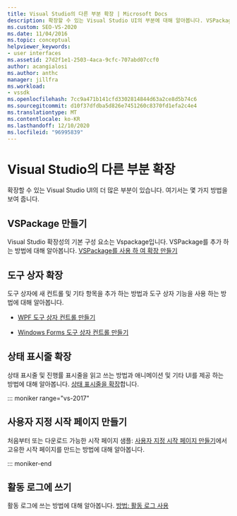 ```yaml
---
title: Visual Studio의 다른 부분 확장 | Microsoft Docs
description: 확장할 수 있는 Visual Studio UI의 부분에 대해 알아봅니다. VSPackage을 만들고 활동 로그에 쓰고 도구 상자와 상태 표시줄을 확장할 수 있습니다.
ms.custom: SEO-VS-2020
ms.date: 11/04/2016
ms.topic: conceptual
helpviewer_keywords:
- user interfaces
ms.assetid: 27d2f1e1-2503-4aca-9cfc-707abd07ccf0
author: acangialosi
ms.author: anthc
manager: jillfra
ms.workload:
- vssdk
ms.openlocfilehash: 7cc9a471b141cfd3302814844d63a2ce8d5b74c6
ms.sourcegitcommit: d10f37dfdba5d826e7451260c8370fd1efa2c4e4
ms.translationtype: MT
ms.contentlocale: ko-KR
ms.lasthandoff: 12/10/2020
ms.locfileid: "96995839"
---
```

# <a name="extend-other-parts-of-visual-studio"></a>Visual Studio의 다른 부분 확장

확장할 수 있는 Visual Studio UI의 더 많은 부분이 있습니다. 여기서는 몇 가지 방법을 보여 줍니다.

## <a name="create-a-vspackage"></a>VSPackage 만들기

Visual Studio 확장성의 기본 구성 요소는 Vspackage입니다.  VSPackage를 추가 하는 방법에 대해 알아봅니다. [VSPackage를 사용 하 여 확장 만들기](../extensibility/creating-an-extension-with-a-vspackage.md)

## <a name="extend-the-toolbox"></a>도구 상자 확장

도구 상자에 새 컨트롤 및 기타 항목을 추가 하는 방법과 도구 상자 기능을 사용 하는 방법에 대해 알아봅니다.

- [WPF 도구 상자 컨트롤 만들기](../extensibility/creating-a-wpf-toolbox-control.md)

- [Windows Forms 도구 상자 컨트롤 만들기](../extensibility/creating-a-windows-forms-toolbox-control.md)

## <a name="extend-the-status-bar"></a>상태 표시줄 확장

상태 표시줄 및 진행률 표시줄을 읽고 쓰는 방법과 애니메이션 및 기타 UI를 제공 하는 방법에 대해 알아봅니다. [상태 표시줄을 확장](../extensibility/extending-the-status-bar.md)합니다.

::: moniker range="vs-2017"

## <a name="create-custom-start-pages"></a>사용자 지정 시작 페이지 만들기

처음부터 또는 다운로드 가능한 시작 페이지 샘플: [사용자 지정 시작 페이지 만들기](../extensibility/creating-a-custom-start-page.md)에서 고유한 시작 페이지를 만드는 방법에 대해 알아봅니다.

::: moniker-end

## <a name="write-to-the-activity-log"></a>활동 로그에 쓰기

활동 로그에 쓰는 방법에 대해 알아봅니다. [방법: 활동 로그 사용](../extensibility/how-to-use-the-activity-log.md)

